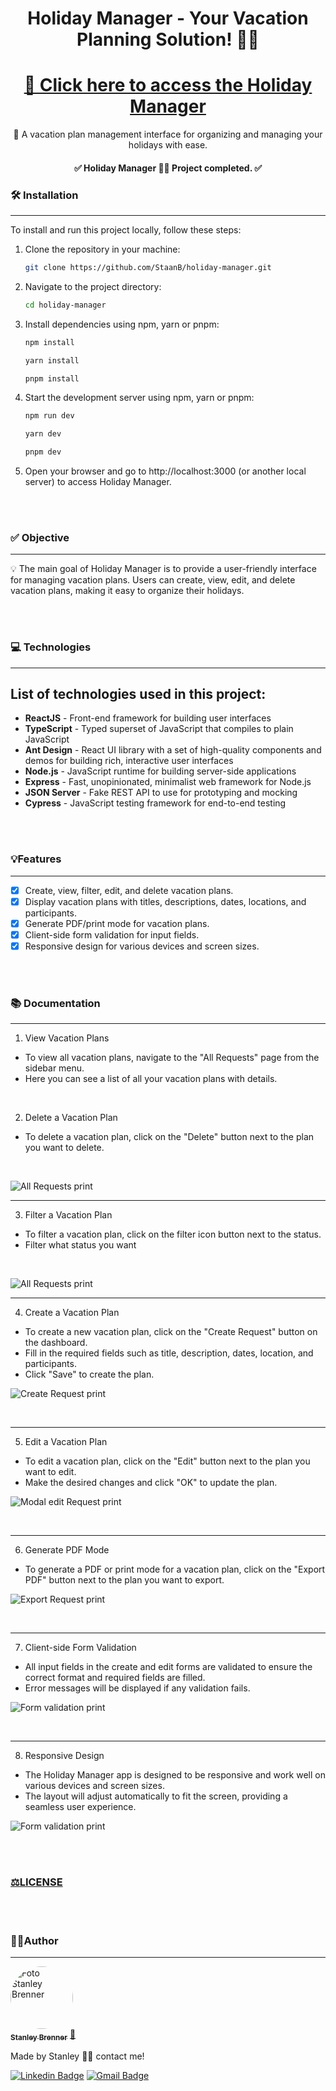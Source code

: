 <div align="center">

<h1 align="center">Holiday Manager - Your Vacation Planning Solution! 🌴🌞</h1>

<h1 align="center">
    <a href="#">🔗 Click here to access the Holiday Manager</a>
</h1>

<p align="center">🚀 A vacation plan management interface for organizing and managing your holidays with ease.</p>

<h4 align="center"> 
	✅ Holiday Manager 🌴🌞 Project completed.  ✅
</h4>
</div>

### 🛠️ Installation
---
To install and run this project locally, follow these steps:

1.  Clone the repository in your machine:

    ```sh
    git clone https://github.com/StaanB/holiday-manager.git
    ```

2.  Navigate to the project directory:

    ```sh
    cd holiday-manager
    ```

3.  Install dependencies using npm, yarn or pnpm:

    ```sh
    npm install
    ```

    ```sh
    yarn install
    ```

    ```sh
    pnpm install
    ```

4.  Start the development server using npm, yarn or pnpm:

    ```sh
    npm run dev
    ```

    ```sh
    yarn dev
    ```

    ```sh
    pnpm dev
    ```

5.  Open your browser and go to http://localhost:3000 (or another local server) to access Holiday Manager.
<br/>   
<br/>

### ✅ Objective
---
<p>💡 The main goal of Holiday Manager is to provide a user-friendly interface for managing vacation plans. Users can create, view, edit, and delete vacation plans, making it easy to organize their holidays.</p>
<br/>   
<br/> 

### 💻 Technologies
---
<h2>List of technologies used in this project: </h2>

- **ReactJS** - Front-end framework for building user interfaces
- **TypeScript** - Typed superset of JavaScript that compiles to plain JavaScript
- **Ant Design** - React UI library with a set of high-quality components and demos for building rich, interactive user interfaces
- **Node.js** - JavaScript runtime for building server-side applications
- **Express** - Fast, unopinionated, minimalist web framework for Node.js
- **JSON Server** - Fake REST API to use for prototyping and mocking
- **Cypress** - JavaScript testing framework for end-to-end testing
  
<br/>   
<br/>

### 💡Features
---
- [x] Create, view, filter, edit, and delete vacation plans.
- [x] Display vacation plans with titles, descriptions, dates, locations, and participants.
- [x] Generate PDF/print mode for vacation plans.
- [x] Client-side form validation for input fields.
- [x] Responsive design for various devices and screen sizes.
<br/>   
<br/> 

### 📚 Documentation
---

1. View Vacation Plans
 - To view all vacation plans, navigate to the "All Requests" page from the sidebar menu.
 - Here you can see a list of all your vacation plans with details.
<br/>

2. Delete a Vacation Plan
 - To delete a vacation plan, click on the "Delete" button next to the plan you want to delete.
<br/>

   
 ![All Requests print](./src/assets/images/print-all-requests.png)
 
---

3. Filter a Vacation Plan
 - To filter a vacation plan, click on the filter icon button next to the status.
 - Filter what status you want
<br/>

   
 ![All Requests print](./src/assets/images/print-filter.png)
 
---

4. Create a Vacation Plan
 - To create a new vacation plan, click on the "Create Request" button on the dashboard.
 - Fill in the required fields such as title, description, dates, location, and participants.
 - Click "Save" to create the plan.
   
 ![Create Request print](./src/assets/images/print-create-request.png)
 
<br/>

---

5. Edit a Vacation Plan
 - To edit a vacation plan, click on the "Edit" button next to the plan you want to edit.
 - Make the desired changes and click "OK" to update the plan.
   
 ![Modal edit Request print](./src/assets/images/print-modal-editing.png)
 
<br/>

---

6. Generate PDF Mode
 - To generate a PDF or print mode for a vacation plan, click on the "Export PDF" button next to the plan you want to export.
   
 ![Export Request print](./src/assets/images/print-export-request.png)
 
<br/>

---

7. Client-side Form Validation
 - All input fields in the create and edit forms are validated to ensure the correct format and required fields are filled.
 - Error messages will be displayed if any validation fails.
   
 ![Form validation print](./src/assets/images/print-form-validation.png)
 
<br/>

---

8. Responsive Design
 - The Holiday Manager app is designed to be responsive and work well on various devices and screen sizes.
 - The layout will adjust automatically to fit the screen, providing a seamless user experience.

 ![Form validation print](./src/assets/images/print-responsive.png)
 
   
<br/>
<br/>

<h3><a href="https://github.com/StaanB/holiday-manager/blob/main/LICENSE">⚖️LICENSE</a></h3>

<br/>   
<br/> 

### 🧑🏻Author
---
<a href="https://github.com/StaanB">
 <img style="border-radius: 50%;" src="https://avatars.githubusercontent.com/u/86057261?v=4" width="100px;" alt="Foto Stanley Brenner"/>
 <br />
 <sub><b>Stanley Brenner</b></sub></a> <a href="https://stanley-b.vercel.app/" title="Stanley">🚀</a>

Made by Stanley 👋🏽 contact me!

[![Linkedin Badge](https://img.shields.io/badge/-Stanley-blue?style=flat-square&logo=Linkedin&logoColor=white&link=https://www.linkedin.com/in/stanley-brenner-front-end/)](https://www.linkedin.com/in/stanley-brenner-front-end/)
[![Gmail Badge](https://img.shields.io/badge/-stanleybrenner@gmail.com-c14438?style=flat-square&logo=Gmail&logoColor=white&link=mailto:stanleybrenner@gmail.com)](mailto:stanleybrenner@gmail.com)
